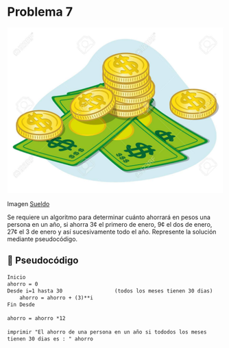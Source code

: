 # Problema 7
![problema1](../Imagenes/sueldo.png)

Imagen [Sueldo](https://th.bing.com/th/id/R.dbb383279d5aa8a4a43a695cb6ea8f0d?rik=%2bgZGY8QNC2CAKA&riu=http%3a%2f%2fwww.on-school.com%2fblog%2fwp-content%2fuploads%2f2019%2f11%2f75154480-675-5000-ilustraci%c3%b3n-que-representa-el-mont%c3%b3n-de-dinero-billetes-y-monedas-ideal-para-materiales-instituci1.jpg&ehk=4V1YTPYuKCvJxXT%2bajTkInP1JgK0fk4NDRXnlmmHEaY%3d&risl=&pid=ImgRaw&r=0)

Se requiere un algoritmo para determinar cuánto ahorrará en pesos una persona en un año, si ahorra 3¢ el primero de enero, 9¢ el dos de enero, 27¢ el 3 de enero y así sucesivamente todo el año. Represente la solución mediante pseudocódigo.

## 📝 Pseudocódigo
```
Inicio
ahorro = 0
Desde i=1 hasta 30                 (todos los meses tienen 30 dias)
    ahorro = ahorro + (3)**i
Fin Desde

ahorro = ahorro *12

imprimir "El ahorro de una persona en un año si tododos los meses tienen 30 dias es : " ahorro


